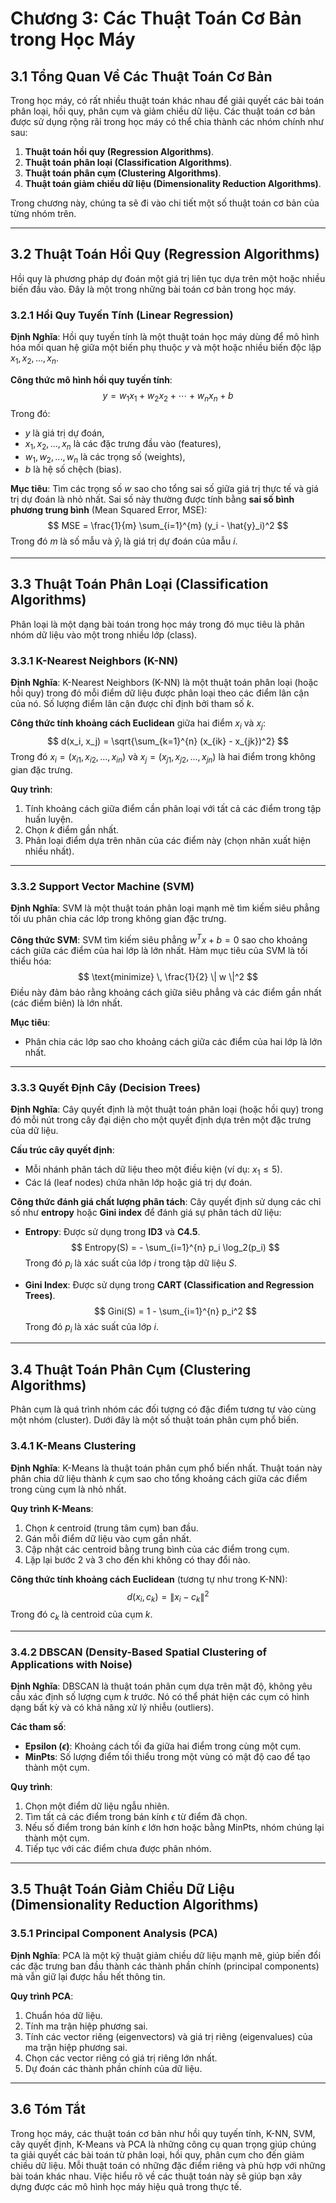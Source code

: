 # Chương 3: Các Thuật Toán Cơ Bản trong Học Máy

## 3.1 Tổng Quan Về Các Thuật Toán Cơ Bản

Trong học máy, có rất nhiều thuật toán khác nhau để giải quyết các bài toán phân loại, hồi quy, phân cụm và giảm chiều dữ liệu. Các thuật toán cơ bản được sử dụng rộng rãi trong học máy có thể chia thành các nhóm chính như sau:

1. **Thuật toán hồi quy (Regression Algorithms)**.
2. **Thuật toán phân loại (Classification Algorithms)**.
3. **Thuật toán phân cụm (Clustering Algorithms)**.
4. **Thuật toán giảm chiều dữ liệu (Dimensionality Reduction Algorithms)**.

Trong chương này, chúng ta sẽ đi vào chi tiết một số thuật toán cơ bản của từng nhóm trên.

---

## 3.2 Thuật Toán Hồi Quy (Regression Algorithms)

Hồi quy là phương pháp dự đoán một giá trị liên tục dựa trên một hoặc nhiều biến đầu vào. Đây là một trong những bài toán cơ bản trong học máy.

### 3.2.1 Hồi Quy Tuyến Tính (Linear Regression)

**Định Nghĩa**: Hồi quy tuyến tính là một thuật toán học máy dùng để mô hình hóa mối quan hệ giữa một biến phụ thuộc $y$ và một hoặc nhiều biến độc lập $x_1, x_2, ..., x_n$.

**Công thức mô hình hồi quy tuyến tính**:
$$
y = w_1 x_1 + w_2 x_2 + \cdots + w_n x_n + b
$$
Trong đó:
- $y$ là giá trị dự đoán,
- $x_1, x_2, ..., x_n$ là các đặc trưng đầu vào (features),
- $w_1, w_2, ..., w_n$ là các trọng số (weights),
- $b$ là hệ số chệch (bias).

**Mục tiêu**: Tìm các trọng số $w$ sao cho tổng sai số giữa giá trị thực tế và giá trị dự đoán là nhỏ nhất. Sai số này thường được tính bằng **sai số bình phương trung bình** (Mean Squared Error, MSE):
$$
MSE = \frac{1}{m} \sum_{i=1}^{m} (y_i - \hat{y}_i)^2
$$
Trong đó $m$ là số mẫu và $\hat{y}_i$ là giá trị dự đoán của mẫu $i$.

---

## 3.3 Thuật Toán Phân Loại (Classification Algorithms)

Phân loại là một dạng bài toán trong học máy trong đó mục tiêu là phân nhóm dữ liệu vào một trong nhiều lớp (class).

### 3.3.1 K-Nearest Neighbors (K-NN)

**Định Nghĩa**: K-Nearest Neighbors (K-NN) là một thuật toán phân loại (hoặc hồi quy) trong đó mỗi điểm dữ liệu được phân loại theo các điểm lân cận của nó. Số lượng điểm lân cận được chỉ định bởi tham số $k$.

**Công thức tính khoảng cách Euclidean** giữa hai điểm $x_i$ và $x_j$:
$$
d(x_i, x_j) = \sqrt{\sum_{k=1}^{n} (x_{ik} - x_{jk})^2}
$$
Trong đó $x_i = (x_{i1}, x_{i2}, ..., x_{in})$ và $x_j = (x_{j1}, x_{j2}, ..., x_{jn})$ là hai điểm trong không gian đặc trưng.

**Quy trình**:
1. Tính khoảng cách giữa điểm cần phân loại với tất cả các điểm trong tập huấn luyện.
2. Chọn $k$ điểm gần nhất.
3. Phân loại điểm dựa trên nhãn của các điểm này (chọn nhãn xuất hiện nhiều nhất).

---

### 3.3.2 Support Vector Machine (SVM)

**Định Nghĩa**: SVM là một thuật toán phân loại mạnh mẽ tìm kiếm siêu phẳng tối ưu phân chia các lớp trong không gian đặc trưng.

**Công thức SVM**:
SVM tìm kiếm siêu phẳng $w^T x + b = 0$ sao cho khoảng cách giữa các điểm của hai lớp là lớn nhất. Hàm mục tiêu của SVM là tối thiểu hóa:
$$
\text{minimize} \, \frac{1}{2} \| w \|^2
$$
Điều này đảm bảo rằng khoảng cách giữa siêu phẳng và các điểm gần nhất (các điểm biên) là lớn nhất.

**Mục tiêu**:
- Phân chia các lớp sao cho khoảng cách giữa các điểm của hai lớp là lớn nhất.

---

### 3.3.3 Quyết Định Cây (Decision Trees)

**Định Nghĩa**: Cây quyết định là một thuật toán phân loại (hoặc hồi quy) trong đó mỗi nút trong cây đại diện cho một quyết định dựa trên một đặc trưng của dữ liệu.

**Cấu trúc cây quyết định**:
- Mỗi nhánh phân tách dữ liệu theo một điều kiện (ví dụ: $x_1 \leq 5$).
- Các lá (leaf nodes) chứa nhãn lớp hoặc giá trị dự đoán.

**Công thức đánh giá chất lượng phân tách**: Cây quyết định sử dụng các chỉ số như **entropy** hoặc **Gini index** để đánh giá sự phân tách dữ liệu:
- **Entropy**: Được sử dụng trong **ID3** và **C4.5**.
$$
Entropy(S) = - \sum_{i=1}^{n} p_i \log_2(p_i)
$$
Trong đó $p_i$ là xác suất của lớp $i$ trong tập dữ liệu $S$.

- **Gini Index**: Được sử dụng trong **CART (Classification and Regression Trees)**.
$$
Gini(S) = 1 - \sum_{i=1}^{n} p_i^2
$$
Trong đó $p_i$ là xác suất của lớp $i$.

---

## 3.4 Thuật Toán Phân Cụm (Clustering Algorithms)

Phân cụm là quá trình nhóm các đối tượng có đặc điểm tương tự vào cùng một nhóm (cluster). Dưới đây là một số thuật toán phân cụm phổ biến.

### 3.4.1 K-Means Clustering

**Định Nghĩa**: K-Means là thuật toán phân cụm phổ biến nhất. Thuật toán này phân chia dữ liệu thành $k$ cụm sao cho tổng khoảng cách giữa các điểm trong cùng cụm là nhỏ nhất.

**Quy trình K-Means**:
1. Chọn $k$ centroid (trung tâm cụm) ban đầu.
2. Gán mỗi điểm dữ liệu vào cụm gần nhất.
3. Cập nhật các centroid bằng trung bình của các điểm trong cụm.
4. Lặp lại bước 2 và 3 cho đến khi không có thay đổi nào.

**Công thức tính khoảng cách Euclidean** (tương tự như trong K-NN):
$$
d(x_i, c_k) = \| x_i - c_k \|^2
$$
Trong đó $c_k$ là centroid của cụm $k$.

---

### 3.4.2 DBSCAN (Density-Based Spatial Clustering of Applications with Noise)

**Định Nghĩa**: DBSCAN là thuật toán phân cụm dựa trên mật độ, không yêu cầu xác định số lượng cụm $k$ trước. Nó có thể phát hiện các cụm có hình dạng bất kỳ và có khả năng xử lý nhiễu (outliers).

**Các tham số**:
- **Epsilon ($\epsilon$)**: Khoảng cách tối đa giữa hai điểm trong cùng một cụm.
- **MinPts**: Số lượng điểm tối thiểu trong một vùng có mật độ cao để tạo thành một cụm.

**Quy trình**:
1. Chọn một điểm dữ liệu ngẫu nhiên.
2. Tìm tất cả các điểm trong bán kính $\epsilon$ từ điểm đã chọn.
3. Nếu số điểm trong bán kính $\epsilon$ lớn hơn hoặc bằng MinPts, nhóm chúng lại thành một cụm.
4. Tiếp tục với các điểm chưa được phân nhóm.

---

## 3.5 Thuật Toán Giảm Chiều Dữ Liệu (Dimensionality Reduction Algorithms)

### 3.5.1 Principal Component Analysis (PCA)

**Định Nghĩa**: PCA là một kỹ thuật giảm chiều dữ liệu mạnh mẽ, giúp biến đổi các đặc trưng ban đầu thành các thành phần chính (principal components) mà vẫn giữ lại được hầu hết thông tin.

**Quy trình PCA**:
1. Chuẩn hóa dữ liệu.
2. Tính ma trận hiệp phương sai.
3. Tính các vector riêng (eigenvectors) và giá trị riêng (eigenvalues) của ma trận hiệp phương sai.
4. Chọn các vector riêng có giá trị riêng lớn nhất.
5. Dự đoán các thành phần chính của dữ liệu.

---

## 3.6 Tóm Tắt

Trong học máy, các thuật toán cơ bản như hồi quy tuyến tính, K-NN, SVM, cây quyết định, K-Means và PCA là những công cụ quan trọng giúp chúng ta giải quyết các bài toán từ phân loại, hồi quy, phân cụm cho đến giảm chiều dữ liệu. Mỗi thuật toán có những đặc điểm riêng và phù hợp với những bài toán khác nhau. Việc hiểu rõ về các thuật toán này sẽ giúp bạn xây dựng được các mô hình học máy hiệu quả trong thực tế.